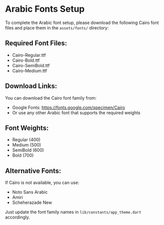 # Arabic Fonts Setup

To complete the Arabic font setup, please download the following Cairo font files and place them in the `assets/fonts/` directory:

## Required Font Files:
- Cairo-Regular.ttf
- Cairo-Bold.ttf
- Cairo-SemiBold.ttf
- Cairo-Medium.ttf

## Download Links:
You can download the Cairo font family from:
- Google Fonts: https://fonts.google.com/specimen/Cairo
- Or use any other Arabic font that supports the required weights

## Font Weights:
- Regular (400)
- Medium (500)
- SemiBold (600)
- Bold (700)

## Alternative Fonts:
If Cairo is not available, you can use:
- Noto Sans Arabic
- Amiri
- Scheherazade New

Just update the font family names in `lib/constants/app_theme.dart` accordingly.
